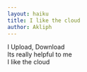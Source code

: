 ```yaml
---
layout: haiku
title: I like the cloud
author: Akliph
---
```


I Upload, Download<br>
Its really helpful to me<br>
I like the cloud<br>